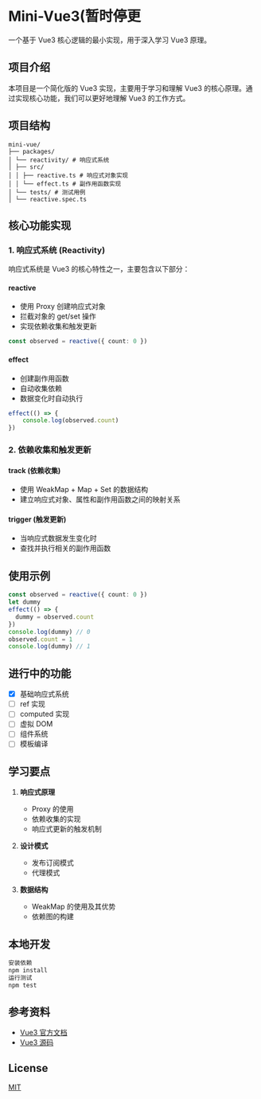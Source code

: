 # Mini-Vue3(暂时停更

一个基于 Vue3 核心逻辑的最小实现，用于深入学习 Vue3 原理。

## 项目介绍

本项目是一个简化版的 Vue3 实现，主要用于学习和理解 Vue3 的核心原理。通过实现核心功能，我们可以更好地理解 Vue3 的工作方式。

## 项目结构 
```
mini-vue/
├── packages/
│ └── reactivity/ # 响应式系统
│ ├── src/
│ │ ├── reactive.ts # 响应式对象实现
│ │ └── effect.ts # 副作用函数实现
│ └── tests/ # 测试用例
│ └── reactive.spec.ts
```

## 核心功能实现

### 1. 响应式系统 (Reactivity)

响应式系统是 Vue3 的核心特性之一，主要包含以下部分：

#### reactive
- 使用 Proxy 创建响应式对象
- 拦截对象的 get/set 操作
- 实现依赖收集和触发更新

```typescript
const observed = reactive({ count: 0 })
```

#### effect
- 创建副作用函数
- 自动收集依赖
- 数据变化时自动执行

```typescript
effect(() => {
    console.log(observed.count)
})
```

### 2. 依赖收集和触发更新

#### track (依赖收集)
- 使用 WeakMap + Map + Set 的数据结构
- 建立响应式对象、属性和副作用函数之间的映射关系

#### trigger (触发更新)
- 当响应式数据发生变化时
- 查找并执行相关的副作用函数

## 使用示例

```typescript
const observed = reactive({ count: 0 })
let dummy
effect(() => {
  dummy = observed.count
})
console.log(dummy) // 0
observed.count = 1
console.log(dummy) // 1
```


## 进行中的功能

- [x] 基础响应式系统
- [ ] ref 实现
- [ ] computed 实现
- [ ] 虚拟 DOM
- [ ] 组件系统
- [ ] 模板编译

## 学习要点

1. **响应式原理**
   - Proxy 的使用
   - 依赖收集的实现
   - 响应式更新的触发机制

2. **设计模式**
   - 发布订阅模式
   - 代理模式

3. **数据结构**
   - WeakMap 的使用及其优势
   - 依赖图的构建

## 本地开发
```bash
安装依赖
npm install
运行测试
npm test
```

## 参考资料

- [Vue3 官方文档](https://v3.vuejs.org/)
- [Vue3 源码](https://github.com/vuejs/core)

## License

[MIT](LICENSE)
